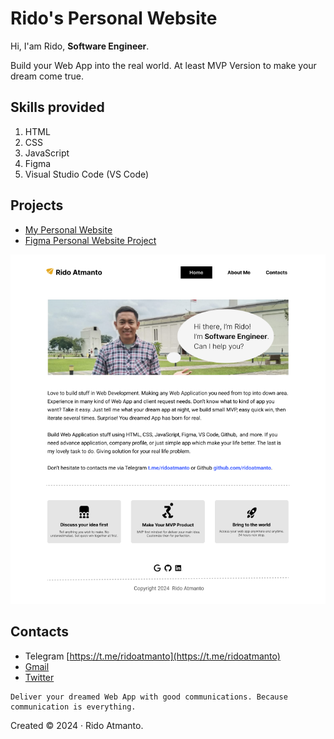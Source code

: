 # Rido's Personal Website
Hi, I'am Rido, **Software Engineer**.

Build your Web App into the real world. At least MVP Version to make your dream come true.

## Skills provided
1. HTML
2. CSS
3. JavaScript
4. Figma
5. Visual Studio Code (VS Code)

## Projects
- [My Personal Website](https://ridoatmanto.vercel.app/)
- [Figma Personal Website Project](https://www.figma.com/file/idC8tepUXZnoSVWJC3go5v/ridoatmanto.com-%7C-Personal-Website?type=design&node-id=2-69&mode=design&t=fWlyN3Qpu0Kp2TLF-0)

![Personal Website](images/my-personal-website-home-page.png)

## Contacts
- Telegram [https://t.me/ridoatmanto](https://t.me/ridoatmanto)
- [Gmail](https://gmail.com)
- [Twitter](https://twitter.com/ridoatmanto)

```
Deliver your dreamed Web App with good communications. Because communication is everything.
```

Created &copy; 2024 &middot; Rido Atmanto.
